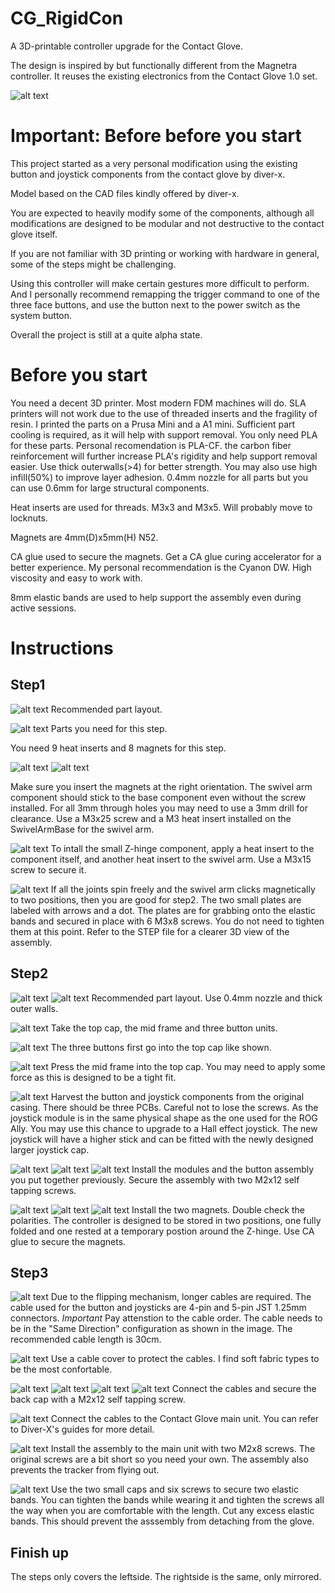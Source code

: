 # CG_RigidCon
A 3D-printable controller upgrade for the Contact Glove.

The design is inspired by but functionally different from the Magnetra controller. It reuses the existing electronics from the Contact Glove 1.0 set. 

![alt text](https://github.com/CucumberWorks/CG_RigidCon/blob/main/img/GA6rscxaEAA5TjX.jpeg)

# Important: Before before you start
This project started as a very personal modification using the existing button and joystick components from the contact glove by diver-x.

Model based on the CAD files kindly offered by diver-x.

You are expected to heavily modify some of the components, although all modifications are designed to be modular and not destructive to the contact glove itself.

If you are not familiar with 3D printing or working with hardware in general, some of the steps might be challenging.

Using this controller will make certain gestures more difficult to perform. And I personally recommend remapping the trigger command to one of the three face buttons, and use the button next to the power switch as the system button.

Overall the project is still at a quite alpha state. 

# Before you start
You need a decent 3D printer. Most modern FDM machines will do. SLA printers will not work due to the use of threaded inserts and the fragility of resin. I printed the parts on a Prusa Mini and a A1 mini. Sufficient part cooling is required, as it will help with support removal. You only need PLA for these parts. Personal recomendation is PLA-CF. the carbon fiber reinforcement will further increase PLA's rigidity and help support removal easier. Use thick outerwalls(>4) for better strength. You may also use high infill(50%) to improve layer adhesion. 0.4mm nozzle for all parts but you can use 0.6mm for large structural components.

Heat inserts are used for threads. M3x3 and M3x5. Will probably move to locknuts.

Magnets are 4mm(D)x5mm(H) N52.

CA glue used to secure the magnets. Get a CA glue curing accelerator for a better experience. My personal recommendation is the Cyanon DW. High viscosity and easy to work with.

8mm elastic bands are used to help support the assembly even during active sessions.

# Instructions
## Step1
![alt text](https://github.com/CucumberWorks/CG_RigidCon/blob/main/img/instruction/base/2103165752.png)
Recommended part layout.

![alt text](https://github.com/CucumberWorks/CG_RigidCon/blob/main/img/instruction/base/IMG_7847.jpeg)
Parts you need for this step.

You need 9 heat inserts and 8 magnets for this step.

![alt text](https://github.com/CucumberWorks/CG_RigidCon/blob/main/img/instruction/base/IMG_7849.jpeg)
![alt text](https://github.com/CucumberWorks/CG_RigidCon/blob/main/img/instruction/base/IMG_7850.jpeg)

Make sure you insert the magnets at the right orientation. The swivel arm component should stick to the base component even without the screw installed.
For all 3mm through holes you may need to use a 3mm drill for clearance.
Use a M3x25 screw and a M3 heat insert installed on the SwivelArmBase for the swivel arm.

![alt text](https://github.com/CucumberWorks/CG_RigidCon/blob/main/img/instruction/base/IMG_7855.jpeg)
To intall the small Z-hinge component, apply a heat insert to the component itself, and another heat insert to the swivel arm. Use a M3x15 screw to secure it.

![alt text](https://github.com/CucumberWorks/CG_RigidCon/blob/main/img/instruction/base/IMG_7857.jpeg)
If all the joints spin freely and the swivel arm clicks magnetically to two positions, then you are good for step2. The two small plates are labeled with arrows and a dot. The plates are for grabbing onto the elastic bands and secured in place with 6 M3x8 screws. You do not need to tighten them at this point. Refer to the STEP file for a clearer 3D view of the assembly. 

## Step2
![alt text](https://github.com/CucumberWorks/CG_RigidCon/blob/main/img/instruction/controller/1077298468.png)
![alt text](https://github.com/CucumberWorks/CG_RigidCon/blob/main/img/instruction/controller/224728256.png)
Recommended part layout.
Use 0.4mm nozzle and thick outer walls.

![alt text](https://github.com/CucumberWorks/CG_RigidCon/blob/main/img/instruction/controller/IMG_7878.jpeg)
Take the top cap, the mid frame and three button units.

![alt text](https://github.com/CucumberWorks/CG_RigidCon/blob/main/img/instruction/controller/IMG_7879.jpeg)
The three buttons first go into the top cap like shown.

![alt text](https://github.com/CucumberWorks/CG_RigidCon/blob/main/img/instruction/controller/IMG_7880.jpeg)
Press the mid frame into the top cap. You may need to apply some force as this is designed to be a tight fit.

![alt text](https://github.com/CucumberWorks/CG_RigidCon/blob/main/img/instruction/controller/IMG_7881.jpeg)
Harvest the button and joystick components from the original casing. There should be three PCBs. Careful not to lose the screws.
As the joystick module is in the same physical shape as the one used for the ROG Ally. You may use this chance to upgrade to a Hall effect joystick. The new joystick will have a higher stick and can be fitted with the newly designed larger joystick cap.

![alt text](https://github.com/CucumberWorks/CG_RigidCon/blob/main/img/instruction/controller/IMG_7882.jpeg)
![alt text](https://github.com/CucumberWorks/CG_RigidCon/blob/main/img/instruction/controller/IMG_7883.jpeg)
![alt text](https://github.com/CucumberWorks/CG_RigidCon/blob/main/img/instruction/controller/IMG_7885.jpeg)
Install the modules and the button assembly you put together previously. Secure the assembly with two M2x12 self tapping screws.

![alt text](https://github.com/CucumberWorks/CG_RigidCon/blob/main/img/instruction/controller/IMG_7886.jpeg)
![alt text](https://github.com/CucumberWorks/CG_RigidCon/blob/main/img/instruction/controller/IMG_7887.jpeg)
![alt text](https://github.com/CucumberWorks/CG_RigidCon/blob/main/img/instruction/controller/IMG_7888.jpeg)
Install the two magnets. Double check the polarities. The controller is designed to be stored in two positions, one fully folded and one rested at a temporary postion around the Z-hinge.
Use CA glue to secure the magnets.

## Step3
![alt text](https://github.com/CucumberWorks/CG_RigidCon/blob/main/img/instruction/controller/IMG_7889.jpeg)
Due to the flipping mechanism, longer cables are required. The cable used for the button and joysticks are 4-pin and 5-pin JST 1.25mm connectors.
*Important* Pay attenstion to the cable order. The cable needs to be in the "Same Direction" configuration as shown in the image.
The recommended cable length is 30cm.

![alt text](https://github.com/CucumberWorks/CG_RigidCon/blob/main/img/instruction/controller/IMG_7890.jpeg)
Use a cable cover to protect the cables. I find soft fabric types to be the most confortable.

![alt text](https://github.com/CucumberWorks/CG_RigidCon/blob/main/img/instruction/controller/IMG_7891.jpeg)
![alt text](https://github.com/CucumberWorks/CG_RigidCon/blob/main/img/instruction/controller/IMG_7892.jpeg)
![alt text](https://github.com/CucumberWorks/CG_RigidCon/blob/main/img/instruction/controller/IMG_7893.jpeg)
![alt text](https://github.com/CucumberWorks/CG_RigidCon/blob/main/img/instruction/controller/IMG_7894.jpeg)
Connect the cables and secure the back cap with a M2x12 self tapping screw.

![alt text](https://github.com/CucumberWorks/CG_RigidCon/blob/main/img/instruction/controller/IMG_7895.jpeg)
Connect the cables to the Contact Glove main unit. You can refer to Diver-X's guides for more detail.

![alt text](https://github.com/CucumberWorks/CG_RigidCon/blob/main/img/instruction/controller/IMG_7896.jpeg)
Install the assembly to the main unit with two M2x8 screws. The original screws are a bit short so you need your own.
The assembly also prevents the tracker from flying out.

![alt text](https://github.com/CucumberWorks/CG_RigidCon/blob/main/img/instruction/controller/IMG_7897.jpeg)
Use the two small caps and six screws to secure two elastic bands. You can tighten the bands while wearing it and tighten the screws all the way when you are comfortable with the length. Cut any excess elastic bands. This should prevent the asssembly from detaching from the glove.

## Finish up
The steps only covers the leftside. The rightside is the same, only mirrored.
